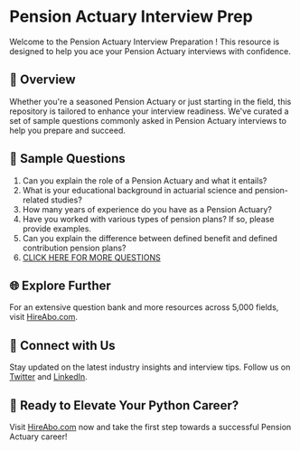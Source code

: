 # Pension Actuary Interview Prep

Welcome to the Pension Actuary Interview Preparation ! This resource is designed to help you ace your Pension Actuary interviews with confidence.

## 🚀 Overview

Whether you're a seasoned Pension Actuary or just starting in the field, this repository is tailored to enhance your interview readiness. We've curated a set of sample questions commonly asked in Pension Actuary interviews to help you prepare and succeed.

## 📝 Sample Questions

1. Can you explain the role of a Pension Actuary and what it entails?
2. What is your educational background in actuarial science and pension-related studies?
3. How many years of experience do you have as a Pension Actuary?
4. Have you worked with various types of pension plans? If so, please provide examples.
5. Can you explain the difference between defined benefit and defined contribution pension plans?
6. [CLICK HERE FOR MORE QUESTIONS](https://hireabo.com/job/19_2_5/Pension%20Actuary)

## 🌐 Explore Further

For an extensive question bank and more resources across 5,000 fields, visit [HireAbo.com](https://www.hireabo.com).

## 📱 Connect with Us

Stay updated on the latest industry insights and interview tips. Follow us on [Twitter](https://twitter.com/hireabo) and [LinkedIn](https://www.linkedin.com/in/hire-abo-3609972a8/).

## 🚀 Ready to Elevate Your Python Career?

Visit [HireAbo.com](https://www.hireabo.com) now and take the first step towards a successful Pension Actuary career!